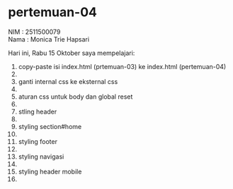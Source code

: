 # pertemuan-04

NIM : 2511500079<br>
Nama : Monica Trie Hapsari<br>

Hari ini, Rabu 15 Oktober saya mempelajari:
<ol>
  <li>copy-paste isi index.html (prtemuan-03) ke index.html (pertemuan-04)<li>
  <li>ganti internal css ke eksternal css<li>
  <li>aturan css untuk body dan global reset<li>
  <li>stling header<li>
  <li>styling section#home<li>
  <li>styling footer<li>
  <li>styling navigasi<li>
  <li>styling header mobile<li>
  <ol>